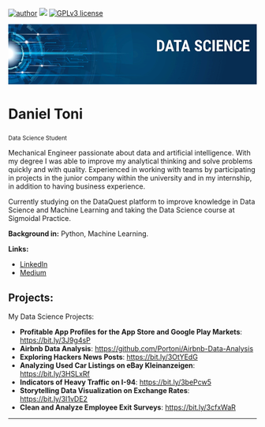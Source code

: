 [![author](https://img.shields.io/badge/author-danieltoni-red.svg)](https://www.linkedin.com/in/daniel-toni-b35b14204/) [![](https://img.shields.io/badge/python-3.7+-blue.svg)](https://www.python.org/downloads/release/python-365/) [![GPLv3 license](https://img.shields.io/badge/License-GPLv3-blue.svg)](http://perso.crans.org/besson/LICENSE.html)

<p align="center">
  <img src="banner.png" >
</p>

# Daniel Toni
<sub>Data Science Student</sub>

Mechanical Engineer passionate about data and artificial intelligence. With my degree I was able to improve my analytical thinking and solve problems quickly and with quality. Experienced in working with teams by participating in projects in the junior company within the university and in my internship, in addition to having business experience.

Currently studying on the DataQuest platform to improve knowledge in Data Science and Machine Learning and taking the Data Science course at Sigmoidal Practice.


**Background in:** Python, Machine Learning.

**Links:**
* [LinkedIn](https://www.linkedin.com/in/daniel-toni-b35b14204/)
* [Medium](https://medium.com/@danielportotoni)


## Projects:
My Data Science Projects:

* **Profitable App Profiles for the App Store and Google Play Markets**: https://bit.ly/3J9g4sP
* **Airbnb Data Analysis**: https://github.com/Portoni/Airbnb-Data-Analysis
* **Exploring Hackers News Posts**: https://bit.ly/3OtYEdG
* **Analyzing Used Car Listings on eBay Kleinanzeigen**: https://bit.ly/3HSLxRf
* **Indicators of Heavy Traffic on I-94**: https://bit.ly/3bePcw5
* **Storytelling Data Visualization on Exchange Rates**: https://bit.ly/3I1vDE2
* **Clean and Analyze Employee Exit Surveys**: https://bit.ly/3cfxWaR
---

